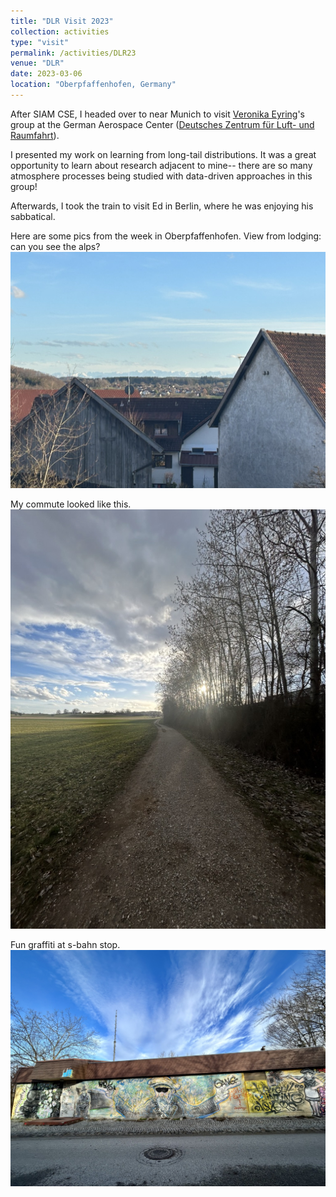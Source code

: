 ```yaml
---
title: "DLR Visit 2023"
collection: activities
type: "visit"
permalink: /activities/DLR23
venue: "DLR"
date: 2023-03-06
location: "Oberpfaffenhofen, Germany"
---
```


After SIAM CSE, I headed over to near Munich to visit [Veronika Eyring](http://www.pa.op.dlr.de/~/VeronikaEyring/)'s group at the German Aerospace Center ([Deutsches Zentrum für Luft- und Raumfahrt](https://www.dlr.de/en)).

I presented my work on learning from long-tail distributions. It was a great opportunity to learn about research adjacent to mine-- there are so many atmosphere processes being studied with data-driven approaches in this group! 

Afterwards, I took the train to visit Ed in Berlin, where he was enjoying his sabbatical.

Here are some pics from the week in Oberpfaffenhofen.
View from lodging: can you see the alps?
![](/images/alps.jpeg)

My commute looked like this.
![](/images/dlr_road.jpeg)

Fun graffiti at s-bahn stop.
![](/images/graffiti.jpeg)